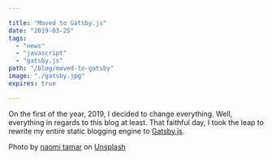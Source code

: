 ```yaml
---

title: "Moved to Gatsby.js"
date: "2019-03-25"
tags:
  - "news"
  - "javascript"
  - "gatsby.js"
path: "/blog/moved-to-gatsby"
image: "./gatsby.jpg"
expires: true

---
```


On the first of the year, 2019, I decided to change everything. Well, everything in regards to this blog at least. That faithful day, I took the leap to rewrite my entire static blogging engine to [Gatsby.js](https://www.gatsbyjs.org/).

<p class="unsplash mb-4 text-center">Photo by <a href="https://unsplash.com/photos/DLE47gdn_Ic?utm_source=unsplash&utm_medium=referral&utm_content=creditCopyText">naomi tamar</a> on <a href="https://unsplash.com/">Unsplash</a></p>
